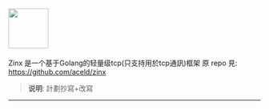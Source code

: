 # <img width="80px" src="https://s2.ax1x.com/2019/10/09/u4yHo9.png" /> 

Zinx 是一个基于Golang的轻量级tcp(只支持用於tcp通訊)框架
原 repo 見: https://github.com/aceld/zinx



> **说明**:
>計劃抄寫+改寫


---

